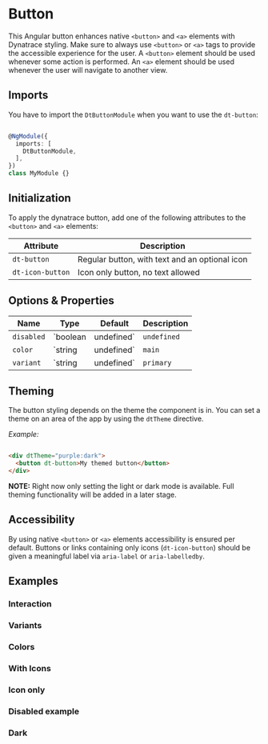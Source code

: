 # Button

<docs-source-example example="DefaultButtonExampleComponent"></docs-source-example>

This Angular button enhances native `<button>` and `<a>` elements with Dynatrace styling.
Make sure to always use `<button>` or `<a>` tags to provide the accessible experience for the user.
A `<button>` element should be used whenever some action is performed.
An `<a>` element should be used whenever the user will navigate to another view.

## Imports

You have to import the `DtButtonModule` when you want to use the `dt-button`:

```typescript

@NgModule({
  imports: [
    DtButtonModule,
  ],
})
class MyModule {}

```

## Initialization

To apply the dynatrace button, add one of the following attributes to the `<button>` and `<a>` elements:

| Attribute         | Description                                     |
| ----------------- | ----------------------------------------------- |
| `dt-button`       | Regular button, with text and an optional icon  |
| `dt-icon-button`  | Icon only button, no text allowed               |

## Options & Properties

| Name | Type | Default | Description |
| --- | --- | --- | --- |
| `disabled` | `boolean | undefined` | `undefined` | Sets disable state if property is set and the value is truthy or undefined |
| `color` | `string | undefined` | `main` | Sets color. Possible options: <ul><li><code>main</code> (default)</li><li><code>warning</code></li><li><code>cta</code></li></ul> |
| `variant` | `string | undefined` | `primary` | Sets variant. Possible options: <ul><li><code>primary</code> (default)</li><li><code>secondary</code></li><li><code>nested</code> Only available for <code>dt-icon-button</code></li></ul> |

## Theming

The button styling depends on the theme the component is in. You can set a theme on an area of the app by using the `dtTheme` directive.

*Example:*

```html

<div dtTheme="purple:dark">
  <button dt-button>My themed button</button>
</div>

```

**NOTE:**
Right now only setting the light or dark mode is available.
Full theming functionality will be added in a later stage.

## Accessibility

By using native `<button>` or `<a>` elements accessibility is ensured per default.
Buttons or links containing only icons (`dt-icon-button`) should be given a meaningful label via `aria-label` or `aria-labelledby`.

## Examples

### Interaction

<docs-source-example example="InteractionButtonExampleComponent"></docs-source-example>

### Variants

<docs-source-example example="VariantButtonExampleComponent"></docs-source-example>

### Colors

<docs-source-example example="ColorButtonExampleComponent"></docs-source-example>

### With Icons

<docs-source-example example="IconsButtonExampleComponent" fullwidth="true"></docs-source-example>

### Icon only

<docs-source-example example="IconOnlyButtonExampleComponent"></docs-source-example>

### Disabled example

<docs-source-example example="DisabledButtonExampleComponent" fullwidth="true"></docs-source-example>

### Dark

<docs-source-example example="DarkButtonExampleComponent" themedark="true" fullwidth="true"></docs-source-example>
